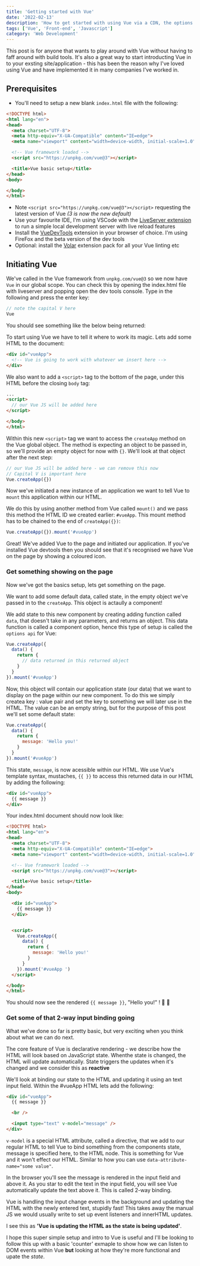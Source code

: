 ```yaml
---
title: 'Getting started with Vue'
date: '2022-02-13'
description: 'How to get started with using Vue via a CDN, the options API, and no build tools...'
tags: ['Vue', 'Front-end', 'Javascript']
category: 'Web Development'
---
```


This post is for anyone that wants to play around with Vue without having to faff around with build tools. It's also a great way to start introducting Vue in to your exsting site/application - this has been the reason why I've loved using Vue and have implemented it in many companies I've worked in.

## Prerequisites
- You'll need to setup a new blank `index.html` file with the following:
```html
<!DOCTYPE html>
<html lang="en">
<head>
  <meta charset="UTF-8">
  <meta http-equiv="X-UA-Compatible" content="IE=edge">
  <meta name="viewport" content="width=device-width, initial-scale=1.0">

  <!-- Vue framework loaded -->
  <script src="https://unpkg.com/vue@3"></script>

  <title>Vue basic setup</title>
</head>
<body>

</body>
</html>
```
- Note `<script src="https://unpkg.com/vue@3"></script>` requesting the latest version of Vue _(3 is now the new default)_
- Use your favourite IDE, I'm using VSCode with the [LiveServer extension](https://marketplace.visualstudio.com/items?itemName=ritwickdey.LiveServer) to run a simple local development server with live reload features
- Install the [VueDevTools](https://addons.mozilla.org/en-US/firefox/addon/vue-js-devtools/) extension in your browser of choice. I'm using FireFox and the beta version of the dev tools
- Optional: install the [Volar](https://marketplace.visualstudio.com/items?itemName=MisterJ.vue-volar-extention-pack) extension pack for all your Vue linting etc


## Initiating Vue
We've called in the Vue framework from `unpkg.com/vue@3` so we now have `Vue` in our global scope. You can check this by opening the index.html file with liveserver and popping open the dev tools console. Type in the following and press the enter key:

``` js
// note the capital V here
Vue
```

You should see something like the below being returned:

<article-image src="blog/getting-started-with-vue/vue-global-object.png" alt="the Vue global objectin the browser devtools" class="mb-5" ></article-image>

To start using Vue we have to tell it where to work its magic. Lets add some HTML to the document:

```html
<div id="vueApp">
  <!-- Vue is going to work with whatever we insert here -->
</div>
```

We also want to add a `<script>` tag to the bottom of the page, under this HTML before the closing `body` tag:

```html
...
<script>
  // our Vue JS will be added here
</script>

</body>
</html>
```

Within this new `<script>` tag we want to access the `createApp` method on the Vue global object. The method is expecting an object to be passed in, so we'll provide an empty object for now with `{}`. We'll look at that object after the next step:

```js
// our Vue JS will be added here - we can remove this now
// Capital V is important here
Vue.createApp({})
```

Now we've initiated a new instance of an application we want to tell Vue to `mount` this application within our HTML.

We do this by using another method from Vue called `mount()` and we pass this method the HTML ID we created earlier: `#vueApp`. This mount method has to be chained to the end of `createApp({})`:

```js
Vue.createApp({}).mount('#vueApp')
```

Great! We've added Vue to the page and initiated our application. If you've installed Vue devtools then you should see that it's recognised we have Vue on the page by showing a coloured icon.



### Get something showing on the page

Now we've got the basics setup, lets get something on the page.

We want to add some default data, called state, in the empty object we've passed in to the `createApp`. This object is actaully a component!

We add state to this new component by creating adding function called `data`, that doesn't take in any parameters, and returns an object. This data function is called a component option, hence this type of setup is called the `options api` for Vue:

```js
Vue.createApp({
  data() {
    return {
      // data returned in this returned object
    }
  }
}).mount('#vueApp')
```

Now, this object will contain our application state (our data) that we want to display on the page within our new component. To do this we simply createa key : value pair and set the key to something we will later use in the HTML. The value can be an empty string, but for the purpose of this post we'll set some default state:

```js
Vue.createApp({
  data() {
    return {
      message: 'Hello you!'
    }
  }
}).mount('#vueApp')
```

This state, `message`, is now acessible within our HTML. We use Vue's template syntax, mustaches, `{{ }}` to access this returned data in our HTML by adding the following:

```html
<div id="vueApp">
  {{ message }}
</div>
```

Your index.html document should now look like:

```html
<!DOCTYPE html>
<html lang="en">
<head>
  <meta charset="UTF-8">
  <meta http-equiv="X-UA-Compatible" content="IE=edge">
  <meta name="viewport" content="width=device-width, initial-scale=1.0">

  <!-- Vue framework loaded -->
  <script src="https://unpkg.com/vue@3"></script>

  <title>Vue basic setup</title>
</head>
<body>

  <div id="vueApp">
    {{ message }}
  </div>


  <script>
    Vue.createApp({
      data() {
        return {
          message: 'Hello you!'
        }
      }
    }).mount('#vueApp ')
  </script>

</body>
</html>
```

You should now see the rendered `{{ message }}`, "Hello you!" ! 🎉 🥳

### Get some of that 2-way input binding going

What we've done so far is pretty basic, but very exciting when you think about what we can do next.

The core feature of Vue is declarative rendering - we describe how the HTML will look based on JavaScript state. Whenthe state is changed, the HTML will update automatically. State triggers the updates when it's changed and we consider this as **reactive**

We'll look at binding our state to the HTML and updating it using an text input field. Within the #vueApp HTML lets add the following:

```html
<div id="vueApp">
  {{ message }}

  <br />

  <input type="text" v-model="message" />
</div>
```

`v-model` is a special HTML attribute, called a directive, that we add to our regular HTML to tell Vue to bind something from the components state, message is specified here, to the HTML node. This is something for Vue and it won't effect our HTML. Similar to how you can use `data-attribute-name="some value"`.

In the browser you'll see the message is rendered in the input field and above it. As you star to edit the text in the input field, you will see Vue automatically update the text above it. This is called 2-way binding.

Vue is handling the input change events in the background and updating the HTML with the newly entered text, stupidly fast! This takes away the manual JS we would usually write to set up event listeners and innerHTML updates.

I see this as **'Vue is updating the HTML as the state is being updated'**.


I hope this super simple setup and intro to Vue is useful and I'll be looking to follow this up with a basic 'counter' exmaple to show how we can listen to DOM events within Vue **but** looking at how they're more functional and upate the _state_.
